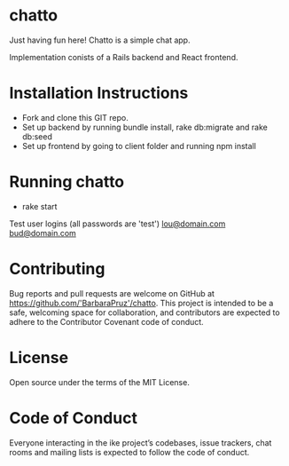 # chatto
Just having fun here!  Chatto is a simple chat app.

Implementation conists of a Rails backend and React frontend.


# Installation Instructions
* Fork and clone this GIT repo. 
* Set up backend by running bundle install, rake db:migrate and rake db:seed
* Set up frontend by going to client folder and running npm install

# Running chatto
* rake start

Test user logins (all passwords are 'test')
lou@domain.com
bud@domain.com


# Contributing
Bug reports and pull requests are welcome on GitHub at https://github.com/'BarbaraPruz'/chatto. This project is intended to be a safe, welcoming space for collaboration, and contributors are expected to adhere to the Contributor Covenant code of conduct.

# License
Open source under the terms of the MIT License.

# Code of Conduct
Everyone interacting in the ike project’s codebases, issue trackers, chat rooms and mailing lists is expected to follow the code of conduct.


